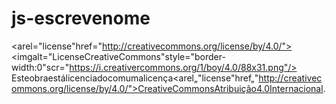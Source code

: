 # js-escrevenome

<arel="license"href="http://creativecommons.org/license/by/4.0/"><imgalt="LicenseCreativeCommons"style="border-width:0"scr="https://i.creativercommons.org/1/boy/4.0/88x31.png"/></a><br/>Esteobraestálicenciadocomumalicença<arel„"license"href„"http://creativecommons.org/license/by/4.0/">CreativeCommonsAtribuição4.0Internacional</a>.
